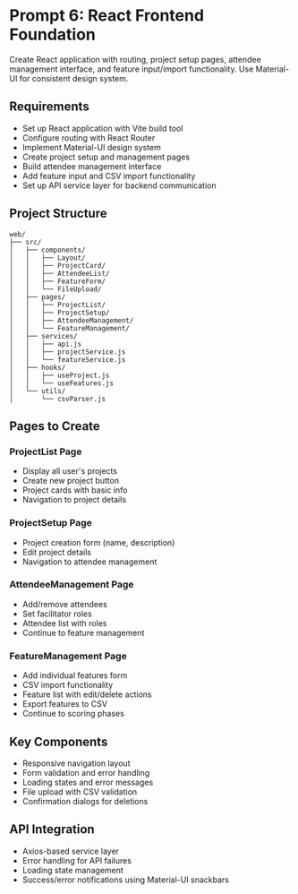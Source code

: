 # Prompt 6: React Frontend Foundation

Create React application with routing, project setup pages, attendee management interface, and feature input/import functionality. Use Material-UI for consistent design system.

## Requirements
- Set up React application with Vite build tool
- Configure routing with React Router
- Implement Material-UI design system
- Create project setup and management pages
- Build attendee management interface
- Add feature input and CSV import functionality
- Set up API service layer for backend communication

## Project Structure
```
web/
├── src/
│   ├── components/
│   │   ├── Layout/
│   │   ├── ProjectCard/
│   │   ├── AttendeeList/
│   │   ├── FeatureForm/
│   │   └── FileUpload/
│   ├── pages/
│   │   ├── ProjectList/
│   │   ├── ProjectSetup/
│   │   ├── AttendeeManagement/
│   │   └── FeatureManagement/
│   ├── services/
│   │   ├── api.js
│   │   ├── projectService.js
│   │   └── featureService.js
│   ├── hooks/
│   │   ├── useProject.js
│   │   └── useFeatures.js
│   └── utils/
│       └── csvParser.js
```

## Pages to Create

### ProjectList Page
- Display all user's projects
- Create new project button
- Project cards with basic info
- Navigation to project details

### ProjectSetup Page  
- Project creation form (name, description)
- Edit project details
- Navigation to attendee management

### AttendeeManagement Page
- Add/remove attendees
- Set facilitator roles
- Attendee list with roles
- Continue to feature management

### FeatureManagement Page
- Add individual features form
- CSV import functionality
- Feature list with edit/delete actions
- Export features to CSV
- Continue to scoring phases

## Key Components
- Responsive navigation layout
- Form validation and error handling
- Loading states and error messages
- File upload with CSV validation
- Confirmation dialogs for deletions

## API Integration
- Axios-based service layer
- Error handling for API failures
- Loading state management
- Success/error notifications using Material-UI snackbars